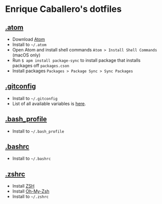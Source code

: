 # Enrique Caballero's dotfiles

## [.atom](https://github.com/enriquecaballero/dotfiles/tree/master/.atom)

* Download [Atom](https://atom.io)
* Install to `~/.atom`
* Open Atom and install shell commands `Atom > Install Shell Commands` (macOS only)
* Run `$ apm install package-sync` to install package that installs packages off `packages.cson`
* Install packages `Packages > Package Sync > Sync Packages`

## [.gitconfig](https://raw.github.com/enriquecaballero/dotfiles/master/.gitconfig)

  * Install to `~/.gitconfig`
  * List of all available variables is [here](http://git-scm.com/docs/git-config#_variables).

## [.bash_profile](https://raw.github.com/enriquecaballero/dotfiles/master/.bash_profile)

  * Install to `~/.bash_profile`

## [.bashrc](https://raw.github.com/enriquecaballero/dotfiles/master/.bashrc)

  * Install to `~/.bashrc`

## [.zshrc](https://raw.github.com/enriquecaballero/dotfiles/master/.zshrc)

  * Install [ZSH](https://github.com/robbyrussell/oh-my-zsh/wiki/Installing-ZSH)
  * Install [Oh-My-Zsh](https://github.com/robbyrussell/oh-my-zsh)
  * Install to `~/.zshrc`
